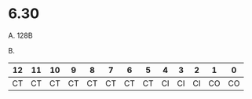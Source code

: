 # 6.30

A. 128B

B.

| 12 | 11 | 10 | 9 | 8 | 7 | 6 | 5 | 4 | 3 | 2 | 1 | 0 |
| -  | -  | -  | - | - | - | - | - | - | - | - | - | - |
| CT | CT  | CT  | CT | CT | CT | CT | CT | CI | CI | CI | CO | CO |

